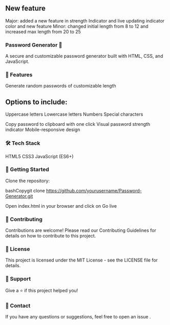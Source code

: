 ## New feature
Major: added a new feature in strength Indicator and live updating indicator color and new feature 
Minor: changed initial length from 8 to 12 and increased max length from 20 to 25
### Password Generator 🔐

A secure and customizable password generator built with HTML, CSS, and JavaScript.

### 🚀 Features

Generate random passwords of customizable length

## Options to include:

Uppercase letters
Lowercase letters
Numbers
Special characters

Copy password to clipboard with one click
Visual password strength indicator
Mobile-responsive design

### 🛠️ Tech Stack

HTML5
CSS3
JavaScript (ES6+)

### 📝 Getting Started

Clone the repository:

bashCopygit clone https://github.com/yourusername/Password-Generator.git

Open index.html in your browser
and click on Go live

### 🤝 Contributing

Contributions are welcome! Please read our Contributing Guidelines for details on how to contribute to this project.

### 📜 License

This project is licensed under the MIT License - see the LICENSE file for details.

### 💖 Support

Give a ⭐️ if this project helped you!

### 📧 Contact

If you have any questions or suggestions, feel free to open an issue .
